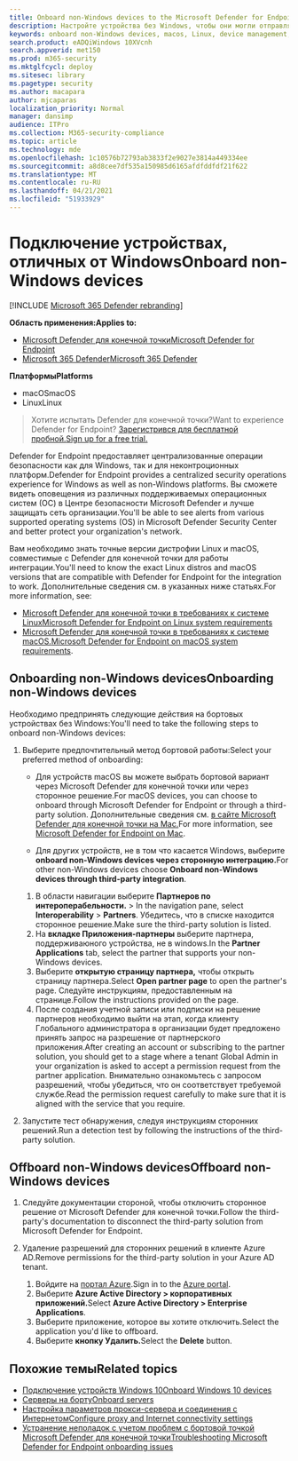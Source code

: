 ```yaml
---
title: Onboard non-Windows devices to the Microsoft Defender for Endpoint service
description: Настройте устройства без Windows, чтобы они могли отправлять данные датчиков в службу Microsoft Defender для конечных точек.
keywords: onboard non-Windows devices, macos, Linux, device management, configure Microsoft Defender for Endpoint devices
search.product: eADQiWindows 10XVcnh
search.appverid: met150
ms.prod: m365-security
ms.mktglfcycl: deploy
ms.sitesec: library
ms.pagetype: security
ms.author: macapara
author: mjcaparas
localization_priority: Normal
manager: dansimp
audience: ITPro
ms.collection: M365-security-compliance
ms.topic: article
ms.technology: mde
ms.openlocfilehash: 1c10576b72793ab3833f2e9027e3814a449334ee
ms.sourcegitcommit: a8d8cee7df535a150985d6165afdfddfdf21f622
ms.translationtype: MT
ms.contentlocale: ru-RU
ms.lasthandoff: 04/21/2021
ms.locfileid: "51933929"
---
```

# <a name="onboard-non-windows-devices"></a><span data-ttu-id="e4915-104">Подключение устройствах, отличных от Windows</span><span class="sxs-lookup"><span data-stu-id="e4915-104">Onboard non-Windows devices</span></span>

[!INCLUDE [Microsoft 365 Defender rebranding](../../includes/microsoft-defender.md)]


<span data-ttu-id="e4915-105">**Область применения:**</span><span class="sxs-lookup"><span data-stu-id="e4915-105">**Applies to:**</span></span>
- [<span data-ttu-id="e4915-106">Microsoft Defender для конечной точки</span><span class="sxs-lookup"><span data-stu-id="e4915-106">Microsoft Defender for Endpoint</span></span>](https://go.microsoft.com/fwlink/p/?linkid=2154037)
- [<span data-ttu-id="e4915-107">Microsoft 365 Defender</span><span class="sxs-lookup"><span data-stu-id="e4915-107">Microsoft 365 Defender</span></span>](https://go.microsoft.com/fwlink/?linkid=2118804)

<span data-ttu-id="e4915-108">**Платформы**</span><span class="sxs-lookup"><span data-stu-id="e4915-108">**Platforms**</span></span>
- <span data-ttu-id="e4915-109">macOS</span><span class="sxs-lookup"><span data-stu-id="e4915-109">macOS</span></span>
- <span data-ttu-id="e4915-110">Linux</span><span class="sxs-lookup"><span data-stu-id="e4915-110">Linux</span></span>

><span data-ttu-id="e4915-111">Хотите испытать Defender для конечной точки?</span><span class="sxs-lookup"><span data-stu-id="e4915-111">Want to experience Defender for Endpoint?</span></span> [<span data-ttu-id="e4915-112">Зарегистрився для бесплатной пробной.</span><span class="sxs-lookup"><span data-stu-id="e4915-112">Sign up for a free trial.</span></span>](https://www.microsoft.com/microsoft-365/windows/microsoft-defender-atp?ocid=docs-wdatp-nonwindows-abovefoldlink) 

<span data-ttu-id="e4915-113">Defender for Endpoint предоставляет централизованные операции безопасности как для Windows, так и для неконтроционных платформ.</span><span class="sxs-lookup"><span data-stu-id="e4915-113">Defender for Endpoint provides a centralized security operations experience for Windows as well as non-Windows platforms.</span></span> <span data-ttu-id="e4915-114">Вы сможете видеть оповещения из различных поддерживаемых операционных систем (ОС) в Центре безопасности Microsoft Defender и лучше защищать сеть организации.</span><span class="sxs-lookup"><span data-stu-id="e4915-114">You'll be able to see alerts from various supported operating systems (OS) in Microsoft Defender Security Center and better protect your organization's network.</span></span> 

<span data-ttu-id="e4915-115">Вам необходимо знать точные версии дистрофии Linux и macOS, совместимые с Defender для конечной точки для работы интеграции.</span><span class="sxs-lookup"><span data-stu-id="e4915-115">You'll need to know the exact Linux distros and macOS versions that are compatible with Defender for Endpoint for the integration to work.</span></span> <span data-ttu-id="e4915-116">Дополнительные сведения см. в указанных ниже статьях.</span><span class="sxs-lookup"><span data-stu-id="e4915-116">For more information, see:</span></span>
- [<span data-ttu-id="e4915-117">Microsoft Defender для конечной точки в требованиях к системе Linux</span><span class="sxs-lookup"><span data-stu-id="e4915-117">Microsoft Defender for Endpoint on Linux system requirements</span></span>](microsoft-defender-endpoint-linux.md#system-requirements)  
- <span data-ttu-id="e4915-118">[Microsoft Defender для конечной точки в требованиях к системе macOS.](microsoft-defender-endpoint-mac.md#system-requirements)</span><span class="sxs-lookup"><span data-stu-id="e4915-118">[Microsoft Defender for Endpoint on macOS system requirements](microsoft-defender-endpoint-mac.md#system-requirements).</span></span>

## <a name="onboarding-non-windows-devices"></a><span data-ttu-id="e4915-119">Onboarding non-Windows devices</span><span class="sxs-lookup"><span data-stu-id="e4915-119">Onboarding non-Windows devices</span></span>
<span data-ttu-id="e4915-120">Необходимо предпринять следующие действия на бортовых устройствах без Windows:</span><span class="sxs-lookup"><span data-stu-id="e4915-120">You'll need to take the following steps to onboard non-Windows devices:</span></span>
1. <span data-ttu-id="e4915-121">Выберите предпочтительный метод бортовой работы:</span><span class="sxs-lookup"><span data-stu-id="e4915-121">Select your preferred method of onboarding:</span></span>

   - <span data-ttu-id="e4915-122">Для устройств macOS вы можете выбрать бортовой вариант через Microsoft Defender для конечной точки или через сторонное решение.</span><span class="sxs-lookup"><span data-stu-id="e4915-122">For macOS devices, you can choose to onboard through Microsoft Defender for Endpoint or through a third-party solution.</span></span> <span data-ttu-id="e4915-123">Дополнительные сведения см. [в сайте Microsoft Defender для конечной точки на Mac.](https://docs.microsoft.com/microsoft-365/security/defender-endpoint/microsoft-defender-endpoint-mac)</span><span class="sxs-lookup"><span data-stu-id="e4915-123">For more information, see [Microsoft Defender for Endpoint on Mac](https://docs.microsoft.com/microsoft-365/security/defender-endpoint/microsoft-defender-endpoint-mac).</span></span>

   - <span data-ttu-id="e4915-124">Для других устройств, не в том что касается Windows, выберите **onboard non-Windows devices через сторонную интеграцию.**</span><span class="sxs-lookup"><span data-stu-id="e4915-124">For other non-Windows devices choose **Onboard non-Windows devices through third-party integration**.</span></span>   
    1. <span data-ttu-id="e4915-125">В области навигации выберите **Партнеров по интероперабельности.**  >  </span><span class="sxs-lookup"><span data-stu-id="e4915-125">In the navigation pane, select **Interoperability** > **Partners**.</span></span> <span data-ttu-id="e4915-126">Убедитесь, что в списке находится сторонное решение.</span><span class="sxs-lookup"><span data-stu-id="e4915-126">Make sure the third-party solution is listed.</span></span>
    2. <span data-ttu-id="e4915-127">На **вкладке Приложения-партнеры** выберите партнера, поддерживаюного устройства, не в windows.</span><span class="sxs-lookup"><span data-stu-id="e4915-127">In the **Partner Applications** tab, select the partner that supports your non-Windows devices.</span></span>
    3. <span data-ttu-id="e4915-128">Выберите **открытую страницу партнера,** чтобы открыть страницу партнера.</span><span class="sxs-lookup"><span data-stu-id="e4915-128">Select **Open partner page** to open the partner's page.</span></span> <span data-ttu-id="e4915-129">Следуйте инструкциям, предоставленным на странице.</span><span class="sxs-lookup"><span data-stu-id="e4915-129">Follow the instructions provided on the page.</span></span>
    4. <span data-ttu-id="e4915-130">После создания учетной записи или подписки на решение партнеров необходимо выйти на этап, когда клиенту Глобального администратора в организации будет предложено принять запрос на разрешение от партнерского приложения.</span><span class="sxs-lookup"><span data-stu-id="e4915-130">After creating an account or subscribing to the partner solution, you should get to a stage where a tenant Global Admin in your organization is asked to accept a permission request from the partner application.</span></span> <span data-ttu-id="e4915-131">Внимательно ознакомьтесь с запросом разрешений, чтобы убедиться, что он соответствует требуемой службе.</span><span class="sxs-lookup"><span data-stu-id="e4915-131">Read the permission request carefully to make sure that it is aligned with the service that you require.</span></span> 

        
2. <span data-ttu-id="e4915-132">Запустите тест обнаружения, следуя инструкциям сторонних решений.</span><span class="sxs-lookup"><span data-stu-id="e4915-132">Run a detection test by following the instructions of the third-party solution.</span></span>

## <a name="offboard-non-windows-devices"></a><span data-ttu-id="e4915-133">Offboard non-Windows devices</span><span class="sxs-lookup"><span data-stu-id="e4915-133">Offboard non-Windows devices</span></span>

1. <span data-ttu-id="e4915-134">Следуйте документации стороной, чтобы отключить сторонное решение от Microsoft Defender для конечной точки.</span><span class="sxs-lookup"><span data-stu-id="e4915-134">Follow the third-party's documentation to disconnect the third-party solution from Microsoft Defender for Endpoint.</span></span>

2. <span data-ttu-id="e4915-135">Удаление разрешений для сторонних решений в клиенте Azure AD.</span><span class="sxs-lookup"><span data-stu-id="e4915-135">Remove permissions for the third-party solution in your Azure AD tenant.</span></span>
   1. <span data-ttu-id="e4915-136">Войдите на [портал Azure](https://portal.azure.com).</span><span class="sxs-lookup"><span data-stu-id="e4915-136">Sign in to the [Azure portal](https://portal.azure.com).</span></span>
   2. <span data-ttu-id="e4915-137">Выберите **Azure Active Directory > корпоративных приложений.**</span><span class="sxs-lookup"><span data-stu-id="e4915-137">Select **Azure Active Directory > Enterprise Applications**.</span></span>
   3. <span data-ttu-id="e4915-138">Выберите приложение, которое вы хотите отключить.</span><span class="sxs-lookup"><span data-stu-id="e4915-138">Select the application you'd like to offboard.</span></span>
   4. <span data-ttu-id="e4915-139">Выберите **кнопку Удалить.**</span><span class="sxs-lookup"><span data-stu-id="e4915-139">Select the **Delete** button.</span></span>


## <a name="related-topics"></a><span data-ttu-id="e4915-140">Похожие темы</span><span class="sxs-lookup"><span data-stu-id="e4915-140">Related topics</span></span>
- [<span data-ttu-id="e4915-141">Подключение устройств Windows 10</span><span class="sxs-lookup"><span data-stu-id="e4915-141">Onboard Windows 10 devices</span></span>](configure-endpoints.md)
- [<span data-ttu-id="e4915-142">Серверы на борту</span><span class="sxs-lookup"><span data-stu-id="e4915-142">Onboard servers</span></span>](configure-server-endpoints.md)
- [<span data-ttu-id="e4915-143">Настройка параметров прокси-сервера и соединения с Интернетом</span><span class="sxs-lookup"><span data-stu-id="e4915-143">Configure proxy and Internet connectivity settings</span></span>](configure-proxy-internet.md)
- [<span data-ttu-id="e4915-144">Устранение неполадок с учетом проблем с бортовой точкой Microsoft Defender для конечной точки</span><span class="sxs-lookup"><span data-stu-id="e4915-144">Troubleshooting Microsoft Defender for Endpoint onboarding issues</span></span>](troubleshoot-onboarding.md)
